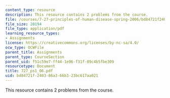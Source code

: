 ```yaml
---
content_type: resource
description: This resource contains 2 problems from the course.
file: /courses/7-27-principles-of-human-disease-spring-2006/bd84721f240386a366b323bc617aa021_727_ps1_06.pdf
file_size: 20194
file_type: application/pdf
learning_resource_types:
- Assignments
license: https://creativecommons.org/licenses/by-nc-sa/4.0/
ocw_type: OCWFile
parent_title: Assignments
parent_type: CourseSection
parent_uid: f51c59e7-ff44-1e96-f31f-89c4b5fbe309
resourcetype: Document
title: 727_ps1_06.pdf
uid: bd84721f-2403-86a3-66b3-23bc617aa021
---
```

This resource contains 2 problems from the course.
